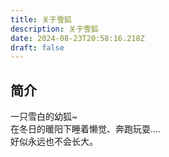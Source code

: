 ```yaml
---
title: 关于雪狐
description: 关于雪狐
date: 2024-08-23T20:58:16.218Z
draft: false
---
```


## 简介

一只雪白的幼狐~  
在冬日的暖阳下睡着懒觉、奔跑玩耍....  
好似永远也不会长大。
